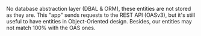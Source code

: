 No database abstraction layer (DBAL & ORM), these entities are not stored as they are.
This "app" sends requests to the REST API (OASv3), but it's still useful to have entities in Object-Oriented design.
Besides, our entities may not match 100% with the OAS ones.
